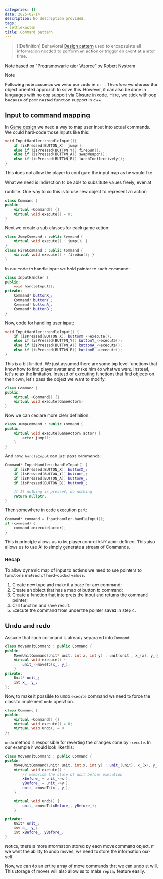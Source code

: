 ```yaml
---
categories: []
date: 2025-02-14
description: No description provided.
tags:
- zettlekasten
title: Command pattern
---
```


> [!Definition]
> Behavioral [Design pattern](Design%20pattern) used to encapsulate all information needed to perform an action or trigger an event at a later time. 

Note based on "Programowanie gier Wzorce" by Robert Nystrom

> [!Note]
> Following note assumes we write our code in c++. Therefore we choose the
> object oriented approach to solve this. However, it can also be done in
> languages with no oop support via [Closure in code](Closure%20in%20code.md). Here, we stick with oop
> because of poor nested function support in c++.

## Input to command mapping

In [Game design](Game%20design) we need a way to map user input into actual commands. We could hard-code those inputs like this:

```c++
void InputHandler::handleInput(){
	if (isPressed(BUTTON_X)) jump();
	else if (isPressed(BUTTON_Y)) fireGun();
	else if (isPressed(BUTTON_A)) swapWeapon();
	else if (isPressed(BUTTON_B)) lurchIneffectively();
}
```

This does not allow the player to configure the input map as he would like.

What we need is indirection to be able to substitute values freely, even at

runtime. One way to do this is to use new object to represent an action.

```c++
class Command {
public:
	virtual ~Command() {}
	virtual void execute() = 0;
}
```

Next we create a sub-classes for each game action:

```c++
class JumpCommand : public Command {
	virtual void execute() { jump(); }
}
class FireCommand : public Command {
	virtual void execute() { fireGun(); }
}
```

In our code to handle input we hold pointer to each command:

```c++
class InputHandler {
public:
	void handleInput();
private:
	Command* buttonX_;
	Command* buttonY_;
	Command* buttonA_;
	Command* buttonB_;
}
```

Now, code for handling user input:

```c++
void InputHandler::handleInput() {
	if (isPressed(BUTTON_X)) buttonX_->execute();
	else if (isPressed(BUTTON_Y)) buttonY_->execute();
	else if (isPressed(BUTTON_A)) buttonA_->execute();
	else if (isPressed(BUTTON_B)) buttonB_->execute();
}
```

This is a bit limited. We just assumed there are some top level functions that know how to find player avatar and make him do what we want. Instead, let's relax the limitation. Instead of executing functions that find objects on their own, let's pass the object we want to modify. 

```c++
class Command {
public:
	virtual ~Command() {}
	virtual void execute(GameActor&)
}
```

Now we can declare more clear definition:

```c++
class JumpCommand : public Command {
public:
	virtual void execute(GameActor& actor) {
		actor.jump();
	}
}
```

And now, `handleInput` can just pass commands:

```c++
Command* InputHandler::handleInput() {
	if (isPressed(BUTTON_X)) buttonX_;
	if (isPressed(BUTTON_Y)) buttonY_;
	if (isPressed(BUTTON_A)) buttonA_;
	if (isPressed(BUTTON_B)) buttonB_;

	// If nothing is pressed, do nothing
	return nullptr;
}
```

Then somewhere in code execution part:

```c++
Command* command = InputHandler.handleInput();
if (command) {
	command->execute(actor);
}
```

This in principle allows us to let player control ANY actor defined. This also allows us to use AI to simply generate a stream of Commands.

### Recap

To allow dynamic map of input to actions we need to use pointers to functions instead of hard-coded values. 

1. Create new type and make it a base for any command;
2. Create an object that has a map of button to command;
3. Create a function that interprets the input and returns the command pointer;
4. Call function and save result.
5. Execute the command from under the pointer saved in step 4.

## Undo and redo

Assume that each command is already separated into `Command`:

```c++
class MoveUnitCommand : public Command {
public:
	MoveUnitCommand(Unit* unit, int x, int y) : unit(unit), x_(x), y_(y) {}
	virtual void execute() {
		unit_->moveTo(x_, y_);
	}
private:
	Unit* unit_;
	int x_, y_;
};
```

Now, to make it possible to undo `execute` command we need to force the class to implement `undo` operation.

```c++
class Command {
public:
    virtual ~Command() {}
    virtual void execute() = 0;
    virtual void undo() = 0;
};
```

`undo` method is responsible for reverting the changes done by `execute`. In our example it would look like this:

```c++
class MoveUnitCommand : public Command {
public: 
    MoveUnitCommand(Unit* unit, int x, int y) : unit_(unit), x_(x), y_(y), xBefore_(0), yBefore_(0) {}
    virtual void execute() {
        // memorise the state of unit before execution
        xBefore_ = unit_->x();
        yBefore_ = unit_->y();
        unit_->moveTo(x_, y_);
    }

    virtual void undo() {
        unit_->moveTo(xBefore_, yBefore_);
    }

private:
    Unit* unit_;
    int x_, y_;
    int xBefore_, yBefore_;
}
```

Notice, there is more information stored by each move command object. If we want the ability to undo moves, we need to store the information our-self.

Now, we can do an entire array of move commands that we can undo at will. This storage of moves will also allow us to make `replay` feature easily.